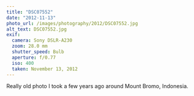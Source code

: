 ```yaml
---
title: "DSC07552"
date: "2012-11-13"
photo_url: /images/photography/2012/DSC07552.jpg
alt_text: DSC07552.jpg
exif:
  camera: Sony DSLR-A230
  zoom: 28.0 mm
  shutter_speed: Bulb
  aperture: f/0.77
  iso: 400
  taken: November 13, 2012
---
```


Really old photo I took a few years ago around Mount Bromo, Indonesia.
